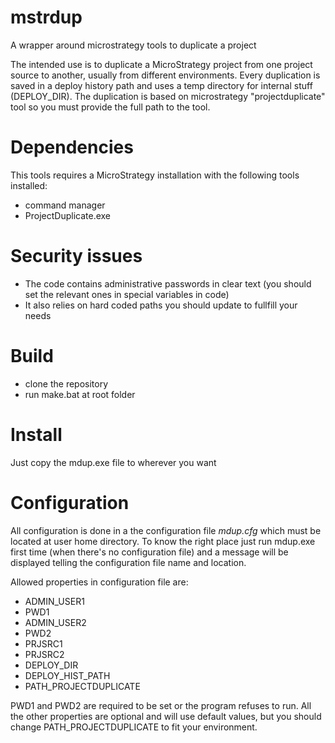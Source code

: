 # mstrdup
A wrapper around microstrategy tools to duplicate a project

The intended use is to duplicate a MicroStrategy project from one project source to another, usually from different environments. 
Every duplication is saved in a deploy history path and uses a temp directory for internal stuff (DEPLOY_DIR).
The duplication is based on microstrategy "projectduplicate" tool so you must provide the full path to the tool.

# Dependencies
This tools requires a MicroStrategy installation with the following tools installed:
* command manager
* ProjectDuplicate.exe

# Security issues
* The code contains administrative passwords in clear text (you should set the relevant ones in special variables in code)
* It also relies on hard coded paths you should update to fullfill your needs

# Build
* clone the repository
* run make.bat at root folder

# Install 
Just copy the mdup.exe file to wherever you want

# Configuration
All configuration is done in a the configuration file *mdup.cfg* which must be located at user home directory. 
To know the right place just run mdup.exe first time (when there's no configuration file) and a message will be displayed telling the configuration file name and location.

Allowed properties in configuration file are:
* ADMIN_USER1
* PWD1
* ADMIN_USER2
* PWD2
* PRJSRC1
* PRJSRC2
* DEPLOY_DIR
* DEPLOY_HIST_PATH
* PATH_PROJECTDUPLICATE 	

PWD1 and PWD2 are required to be set or the program refuses to run. All the other properties are optional and will use default values, but you should change PATH_PROJECTDUPLICATE to fit your environment.



